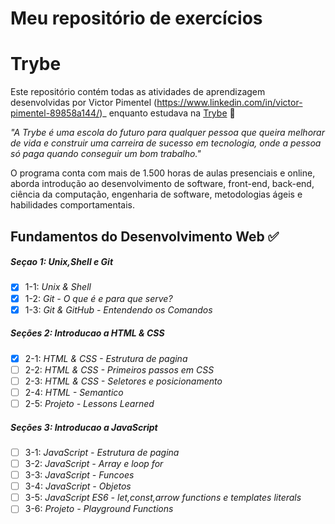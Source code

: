 # Meu repositório de exercícios
# Trybe

Este repositório contém todas as atividades de aprendizagem desenvolvidas por Victor Pimentel (https://www.linkedin.com/in/victor-pimentel-89858a144/)_ enquanto estudava na [Trybe](https://www.betrybe.com/) 🚀

_"A Trybe é uma escola do futuro para qualquer pessoa que queira melhorar de vida e construir uma carreira de sucesso em tecnologia, onde a pessoa só paga quando conseguir um bom trabalho."_

O programa conta com mais de 1.500 horas de aulas presenciais e online, aborda introdução ao desenvolvimento de software, front-end, back-end, ciência da computação, engenharia de software, metodologias ágeis e habilidades comportamentais.

## Fundamentos do Desenvolvimento Web ✅

##### Seçao 1: Unix,Shell e Git

- [x] 1-1: _Unix & Shell_
- [x] 1-2: _Git - O que é e para que serve?_
- [x] 1-3: _Git & GitHub - Entendendo os Comandos_

##### Seções 2: Introducao a HTML & CSS

- [x] 2-1: _HTML & CSS - Estrutura de pagina_
- [ ] 2-2: _HTML & CSS - Primeiros passos em CSS_
- [ ] 2-3: _HTML & CSS - Seletores e posicionamento_
- [ ] 2-4: _HTML - Semantico_
- [ ] 2-5: _Projeto - Lessons Learned_

##### Seções 3: Introducao a JavaScript

- [ ] 3-1: _JavaScript - Estrutura de pagina_
- [ ] 3-2: _JavaScript - Array e loop for_
- [ ] 3-3: _JavaScript - Funcoes_
- [ ] 3-4: _JavaScript - Objetos_
- [ ] 3-5: _JavaScript ES6 - let,const,arrow functions e templates literals_
- [ ] 3-6: _Projeto - Playground Functions_
